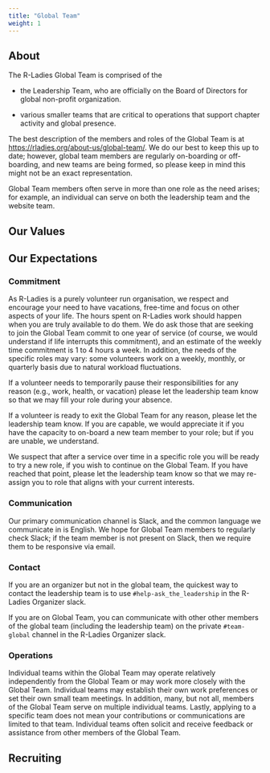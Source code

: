 ```yaml
---
title: "Global Team"
weight: 1
---
```



## About

The R-Ladies Global Team is comprised of the 

* the Leadership Team, who are officially on the Board of Directors for global
non-profit organization.

* various smaller teams that are critical to operations that support chapter activity
and global presence.

The best description of the members and roles of the Global Team is at <https://rladies.org/about-us/global-team/>. We do our best to keep this up to date;
however, global team members are regularly on-boarding or off-boarding, and new teams
are being formed, so please keep in mind this might not be an exact
representation.

Global Team members often serve in more than one role as the need arises; for example,
an individual can serve on both the leadership team and the website team.

## Our Values

## Our Expectations

### Commitment

As R-Ladies is a purely volunteer run organisation, we respect and encourage your need to have vacations, free-time and focus on other aspects of your life. The hours spent on R-Ladies work should happen when you are truly available to do them. We do ask those that are seeking to join the Global Team commit to one year of service (of course, we would understand if life interrupts this commitment), and an estimate of the weekly time commitment is 1 to 4 hours a week. In addition, the needs of the specific roles may vary: some volunteers work on a weekly, monthly, or quarterly basis due to natural workload fluctuations.

If a volunteer needs to temporarily pause their responsibilities for any reason
(e.g., work, health, or vacation) please let the leadership team know so that we
may fill your role during your absence.

If a volunteer is ready to exit the Global Team for any reason, please let the leadership
team know. If you are capable, we would appreciate it if you have the capacity to on-board a new
team member to your role; but if you are unable, we understand.

We suspect that after a service over time in a specific role you will be ready to
try a new role, if you wish to continue on the Global Team. If you have reached that
point, please let the leadership team know so that we may re-assign you to role
that aligns with your current interests.

### Communication

Our primary communication channel is Slack, and the common language we communicate in is English. We hope for Global Team members to regularly check Slack; if the team member is not present on Slack, then we require them to be responsive via email.

### Contact

If you are an organizer but not in the global team, the quickest way to contact the leadership team is to use `#help-ask_the_leadership` in the R-Ladies Organizer slack.

If you are on Global Team, you can communicate with other other members of the global
team (including the leadership team) on the private `#team-global` channel
in the R-Ladies Organizer slack.

### Operations

Individual teams within the Global Team may operate relatively independently from the Global Team or may work more closely with the Global Team. Individual teams may establish their own work preferences or set their own small team meetings. In addition, many, but not all, members of the Global Team serve on multiple individual teams. Lastly, applying to a specific team does not mean your contributions or communications are limited to that team. Individual teams often solicit and receive feedback or assistance from other members of the Global Team.

## Recruiting
